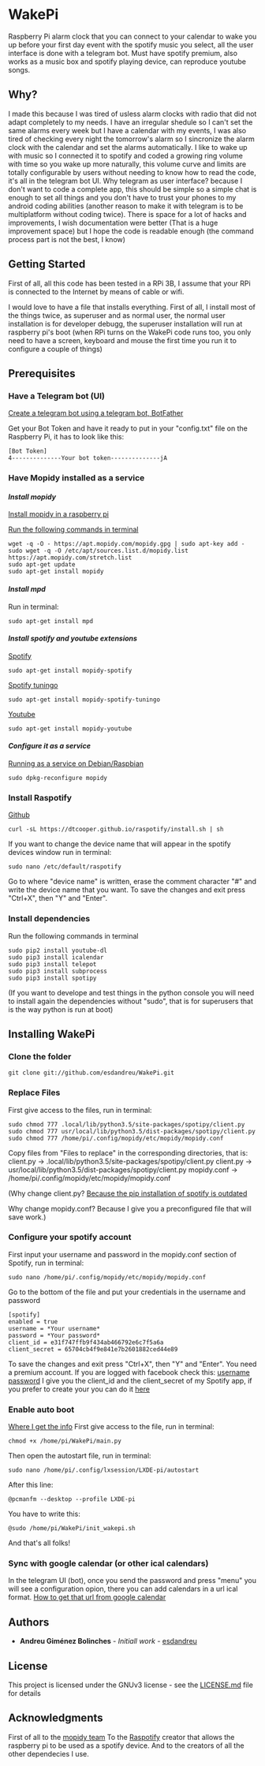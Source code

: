 # WakePi

Raspberry Pi alarm clock that you can connect to your calendar to wake you up before your first day event with the spotify music you select, all the user interface is done with a telegram bot. Must have spotify premium, also works as a music box and spotify playing device, can reproduce youtube songs.

## Why?

I made this because I was tired of usless alarm clocks with radio that did not adapt completely to my needs. I have an irregular shedule so I can't set the same alarms every week but I have a calendar with my events, I was also tired of checking every night the tomorrow's alarm so I sincronize the alarm clock with the calendar and set the alarms automatically. I like to wake up with music so I connected it to spotify and coded a growing ring volume with time so you wake up more naturally, this volume curve and limits are totally configurable by users without needing to know how to read the code, it's all in the telegram bot UI. Why telegram as user interface? because I don't want to code a complete app, this should be simple so a simple chat is enough to set all things and you don't have to trust your phones to my android coding abilities (another reason to make it with telegram is to be multiplatform without coding twice). There is space for a lot of hacks and improvements, I wish documentation were better (That is a huge improvement space) but I hope the code is readable enough (the command process part is not the best, I know)

## **Getting Started**

First of all, all this code has been tested in a RPi 3B, I assume that your RPi is connected to the Internet by means of cable or wifi.

I would love to have a file that installs everything. First of all, I install most of the things twice, as superuser and as normal user, the normal user installation is for developer debugg, the superuser installation will run at raspberry pi's boot (when RPi turns on the WakePi code runs too, you only need to have a screen, keyboard and mouse the first time you run it to configure a couple of things)

## Prerequisites
### Have a Telegram bot (UI)
[Create a telegram bot using a telegram bot, BotFather](https://core.telegram.org/bots#6-botfather)

Get your Bot Token and have it ready to put in your "config.txt" file on the Raspberry Pi, it has to look like this:
```
[Bot Token]
4--------------Your bot token--------------jA
```
### Have Mopidy installed as a service

#### *Install mopidy*

[Install mopidy in a raspberry pi](https://docs.mopidy.com/en/latest/installation/raspberrypi/)

[Run the following commands in terminal](https://docs.mopidy.com/en/latest/installation/debian/#debian-install)
```
wget -q -O - https://apt.mopidy.com/mopidy.gpg | sudo apt-key add -
sudo wget -q -O /etc/apt/sources.list.d/mopidy.list https://apt.mopidy.com/stretch.list
sudo apt-get update
sudo apt-get install mopidy
```

#### *Install mpd*

Run in terminal:
```
sudo apt-get install mpd
```

#### *Install spotify and youtube extensions*

[Spotify](https://github.com/mopidy/mopidy-spotify)
```
sudo apt-get install mopidy-spotify
```
[Spotify tuningo](https://github.com/trygveaa/mopidy-spotify-tunigo)
```
sudo apt-get install mopidy-spotify-tuningo
```
[Youtube](https://github.com/mopidy/mopidy-youtube)
```
sudo apt-get install mopidy-youtube
```

#### *Configure it as a service*

[Running as a service on Debian/Raspbian](https://docs.mopidy.com/en/latest/service/#service-management-on-debian)
```
sudo dpkg-reconfigure mopidy
```

### Install Raspotify
[Github](https://github.com/dtcooper/raspotify)

```
curl -sL https://dtcooper.github.io/raspotify/install.sh | sh
```
If you want to change the device name that will appear in the spotify devices window run in terminal:
```
sudo nano /etc/default/raspotify
```
Go to where "device name" is written, erase the comment character "#" and write the device name that you want.
To save the changes and exit press "Ctrl+X", then "Y" and "Enter".

### Install dependencies
Run the following commands in terminal
```
sudo pip2 install youtube-dl
sudo pip3 install icalendar
sudo pip3 install telepot
sudo pip3 install subprocess
sudo pip3 install spotipy
```
(If you want to develope and test things in the python console you will need to install again the dependencies without "sudo", that is for superusers that is the way python is run at boot)

## Installing WakePi

### Clone the folder

```
git clone git://github.com/esdandreu/WakePi.git
```

### Replace Files
First give access to the files, run in terminal:
```
sudo chmod 777 .local/lib/python3.5/site-packages/spotipy/client.py
sudo chmod 777 usr/local/lib/python3.5/dist-packages/spotipy/client.py
sudo chmod 777 /home/pi/.config/mopidy/etc/mopidy/mopidy.conf
```
Copy files from "Files to replace" in the corresponding directories, that is:
client.py -> .local/lib/python3.5/site-packages/spotipy/client.py
client.py -> usr/local/lib/python3.5/dist-packages/spotipy/client.py
mopidy.conf -> /home/pi/.config/mopidy/etc/mopidy/mopidy.conf

(Why change client.py? [Because the pip installation of spotify is outdated](https://stackoverflow.com/questions/47028093/attributeerror-spotify-object-has-no-attribute-current-user-saved-tracks)

Why change mopidy.conf? Because I give you a preconfigured file that will save work.)

### Configure your spotify account
First input your username and password in the mopidy.conf section of Spotify, run in terminal:
```
sudo nano /home/pi/.config/mopidy/etc/mopidy/mopidy.conf
```
Go to the bottom of the file and put your credentials in the username and password
```
[spotify]
enabled = true
username = *Your username*
password = *Your password*
client_id = e31f747ffb9f434ab466792e6c7f5a6a
client_secret = 65704cb4f9e841e7b2601882ced44e89
```
To save the changes and exit press "Ctrl+X", then "Y" and "Enter".
You need a premium account. If you are logged with facebook check this: [username](https://www.spotify.com/account/overview/) [password](https://www.spotify.com/au/account/set-device-password/)
I give you the client_id and the client_secret of my Spotify app, if you prefer to create your you can do it [here](https://developer.spotify.com/my-applications/#!/applications)


### Enable auto boot

[Where I get the info](https://www.wikihow.com/Execute-a-Script-at-Startup-on-the-Raspberry-Pi)
First give access to the file, run in terminal:
```
chmod +x /home/pi/WakePi/main.py
```
Then open the autostart file, run in terminal:
```
sudo nano /home/pi/.config/lxsession/LXDE-pi/autostart
```
After this line:
```
@pcmanfm --desktop --profile LXDE-pi
```
You have to write this:
```
@sudo /home/pi/WakePi/init_wakepi.sh
```
And that's all folks!

### Sync with google calendar (or other ical calendars)

In the telegram UI (bot), once you send the password and press "menu" you will see a configuration opion, there you can add calendars in a url ical format. [How to get that url from google calendar](https://mas.echurchgiving.com/hc/en-us/articles/115004079647-How-do-I-get-an-iCal-feed-from-Google-Calendar-)

## Authors

* **Andreu Giménez Bolinches** - *Initiall work* - [esdandreu](https://github.com/esdandreu)

## License

This project is licensed under the GNUv3 license - see the [LICENSE.md](LICENSE.md) file for details

## Acknowledgments

First of all to the [mopidy team](https://www.mopidy.com/)
To the [Raspotify](https://github.com/dtcooper/raspotify) creator that allows the raspberry pi to be used as a spotify device.
And to the creators of all the other dependecies I use.
